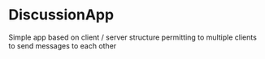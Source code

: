 # DiscussionApp
Simple app based on client / server structure permitting to multiple clients to send messages to each other
